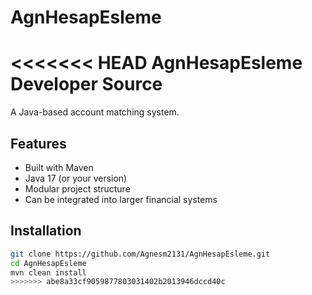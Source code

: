 # AgnHesapEsleme
<<<<<<< HEAD
AgnHesapEsleme Developer Source
=======

A Java-based account matching system.

## Features

- Built with Maven
- Java 17 (or your version)
- Modular project structure
- Can be integrated into larger financial systems

## Installation

```bash
git clone https://github.com/Agnesm2131/AgnHesapEsleme.git
cd AgnHesapEsleme
mvn clean install
>>>>>>> abe8a33cf9059877803031402b2013946dccd40c

